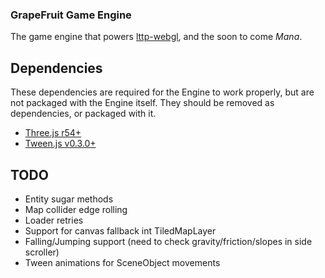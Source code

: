### GrapeFruit Game Engine

The game engine that powers [lttp-webgl](https://github.com/englercj/lttp-webgl), and the soon to come _Mana_.

## Dependencies

These dependencies are required for the Engine to work properly, but are not packaged with the Engine itself. They should be removed
as dependencies, or packaged with it.

* [Three.js r54+](https://github.com/mrdoob/three.js)
* [Tween.js v0.3.0+](http://www.createjs.com/#!/TweenJS)

## TODO

* Entity sugar methods
* Map collider edge rolling
* Loader retries
* Support for canvas fallback int TiledMapLayer
* Falling/Jumping support (need to check gravity/friction/slopes in side scroller)
* Tween animations for SceneObject movements